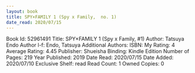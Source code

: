 ```yaml
---
layout: book
title: SPY×FAMILY 1 (Spy x Family,  no. 1)
date_read: 2020/07/15
---
```


Book Id: 52961491
Title: SPY×FAMILY 1 (Spy x Family, #1)
Author: Tatsuya Endo
Author l-f: Endo, Tatsuya
Additional Authors: 
ISBN: 
My Rating: 4
Average Rating: 4.45
Publisher: Shueisha
Binding: Kindle Edition
Number of Pages: 219
Year Published: 2019
Date Read: 2020/07/15
Date Added: 2020/07/10
Exclusive Shelf: read
Read Count: 1
Owned Copies: 0


